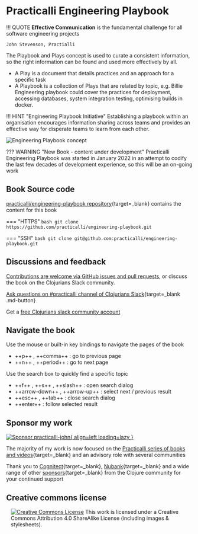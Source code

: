 # Practicalli Engineering Playbook

!!! QUOTE
    **Effective Communication** is the fundamental challenge for all software engineering projects

    John Stevenson, Practialli


The Playbook and Plays concept is used to curate a consistent information, so the right information can be found and used more effectively by all.

- A Play is a document that details practices and an approach for a specific task
- A Playbook is a collection of Plays that are related by topic, e.g. Billie Engineering playbook could cover the practices for deployment, accessing
databases, system integration testing, optimising builds in docker.

!!! HINT "Engineering Playbook Initiative"
    Establishing a playbook within an organisation encourages information sharing across teams and provides an effective way for disperate teams to learn from each other.

![Engineering Playbook concept](https://raw.githubusercontent.com/practicalli/graphic-design/live/engineering-playbook/engineering-playbook-concept.png)


??? WARNING "New Book - content under development"
    Practicalli Engineering Playbook was started in January 2022 in an attempt to codify the last few decades of development experience, so this will be an on-going work


## Book Source code

[practicalli/engineering-playbook repository](https://github.com/practicalli/engineering-playbook){target=_blank} contains the content for this book

=== "HTTPS"
    ```bash
    git clone https://github.com/practicalli/engineering-playbook.git
    ```

=== "SSH"
    ```bash
    git clone git@github.com:practicalli/engineering-playbook.git
    ```


## Discussions and feedback

[Contributions are welcome via GitHub issues and pull requests](introduction/contributing.md), or discuss the book on the Clojurians Slack community.

[Ask questions on #practicalli channel of  Clojurians Slack](https://clojurians.slack.com/messages/practicalli){target=_blank .md-button}

Get a [free Clojurians slack community account](https://clojurians.net/)


## Navigate the book

Use the mouse or built-in key bindings to navigate the pages of the book

- ++p++ , ++comma++ : go to previous page
- ++n++ , ++period++ : go to next page

Use the search box to quickly find a specific topic

- ++f++ , ++s++ , ++slash++ : open search dialog
- ++arrow-down++ , ++arrow-up++ : select next / previous result
- ++esc++ , ++tab++ : close search dialog
- ++enter++ : follow selected result


## Sponsor my work

[![Sponsor practicalli-john](https://raw.githubusercontent.com/practicalli/graphic-design/live/buttons/practicalli-github-sponsors-button.png){ align=left loading=lazy }](https://github.com/sponsors/practicalli-john/)

The majority of my work is now focused on the [Practicalli series of books and videos](https://practical.li/){target=_blank} and an advisory role with several communities

Thank you to [Cognitect](https://www.cognitect.com/){target=_blank}, [Nubank](https://nubank.com.br/){target=_blank} and a wide range of other [sponsors](https://github.com/sponsors/practicalli-john#sponsors){target=_blank} from the Clojure community for your continued support


## Creative commons license

<div style="width:95%; margin:auto;">
<a rel="license" href="http://creativecommons.org/licenses/by-sa/4.0/"><img alt="Creative Commons License" style="border-width:0" src="https://i.creativecommons.org/l/by-sa/4.0/88x31.png" /></a>
This work is licensed under a Creative Commons Attribution 4.0 ShareAlike License (including images & stylesheets).
</div>
